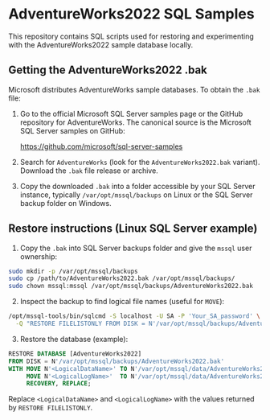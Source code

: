 # AdventureWorks2022 SQL Samples

This repository contains SQL scripts used for restoring and experimenting with the AdventureWorks2022 sample database locally.

## Getting the AdventureWorks2022 .bak

Microsoft distributes AdventureWorks sample databases. To obtain the `.bak` file:

1. Go to the official Microsoft SQL Server samples page or the GitHub repository for AdventureWorks. The canonical source is the Microsoft SQL Server samples on GitHub:

   https://github.com/microsoft/sql-server-samples

2. Search for `AdventureWorks` (look for the `AdventureWorks2022.bak` variant). Download the `.bak` file release or archive.

3. Copy the downloaded `.bak` into a folder accessible by your SQL Server instance, typically `/var/opt/mssql/backups` on Linux or the SQL Server backup folder on Windows.

## Restore instructions (Linux SQL Server example)

1. Copy the `.bak` into SQL Server backups folder and give the `mssql` user ownership:

```bash
sudo mkdir -p /var/opt/mssql/backups
sudo cp /path/to/AdventureWorks2022.bak /var/opt/mssql/backups/
sudo chown mssql:mssql /var/opt/mssql/backups/AdventureWorks2022.bak
```

2. Inspect the backup to find logical file names (useful for `MOVE`):

```bash
/opt/mssql-tools/bin/sqlcmd -S localhost -U SA -P 'Your_SA_password' \
  -Q "RESTORE FILELISTONLY FROM DISK = N'/var/opt/mssql/backups/AdventureWorks2022.bak';"
```

3. Restore the database (example):

```sql
RESTORE DATABASE [AdventureWorks2022]
FROM DISK = N'/var/opt/mssql/backups/AdventureWorks2022.bak'
WITH MOVE N'<LogicalDataName>' TO N'/var/opt/mssql/data/AdventureWorks2022.mdf',
     MOVE N'<LogicalLogName>'  TO N'/var/opt/mssql/data/AdventureWorks2022_log.ldf',
     RECOVERY, REPLACE;
```

Replace `<LogicalDataName>` and `<LogicalLogName>` with the values returned by `RESTORE FILELISTONLY`.


